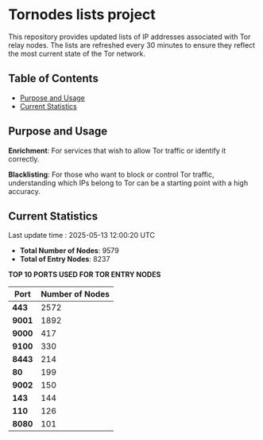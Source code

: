 # Tornodes lists project

This repository provides updated lists of IP addresses associated with Tor relay nodes. The lists are refreshed every 30 minutes to ensure they reflect the most current state of the Tor network.

## Table of Contents

- [Purpose and Usage](#purpose-and-usage)
- [Current Statistics](#current-statistics)


## Purpose and Usage

**Enrichment**: For services that wish to allow Tor traffic or identify it correctly.

**Blacklisting**: For those who want to block or control Tor traffic, understanding which IPs belong to Tor can be a starting point with a high accuracy.

## Current Statistics

Last update time : 2025-05-13 12:00:20 UTC

- **Total Number of Nodes**: 9579
- **Total of Entry Nodes**: 8237

**TOP 10 PORTS USED FOR TOR ENTRY NODES**

| **Port** | **Number of Nodes** |
|------|-----------------|
| **443**   | 2572  |
| **9001**   | 1892  |
| **9000**   | 417  |
| **9100**   | 330  |
| **8443**   | 214  |
| **80**   | 199  |
| **9002**   | 150  |
| **143**   | 144  |
| **110**   | 126  |
| **8080**   | 101  |

